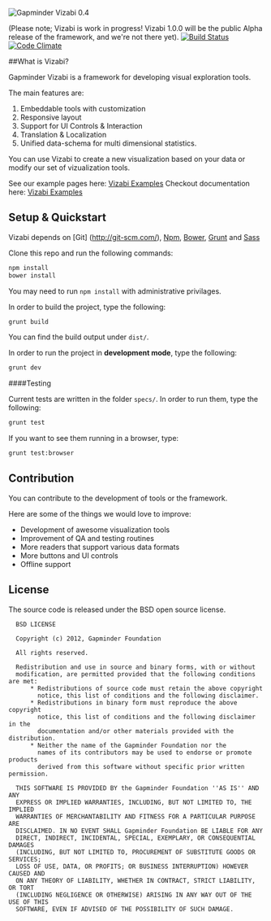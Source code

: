 ![Gapminder Vizabi 0.4](http://static.gapminder.org/vizabi/vizabi.jpg)

(Please note; Vizabi is work in progress! Vizabi 1.0.0 will be the public Alpha release of the framework, and we're not there yet). [![Build Status](https://secure.travis-ci.org/Gapminder/vizabi.png?branch=develop)](https://travis-ci.org/Gapminder/vizabi) [![Code Climate](https://codeclimate.com/github/Gapminder/vizabi/badges/gpa.svg)](https://codeclimate.com/github/Gapminder/vizabi)


##What is Vizabi?

Gapminder Vizabi is a framework for developing visual exploration tools.

The main features are:

1. Embeddable tools with customization
2. Responsive layout
3. Support for UI Controls & Interaction
4. Translation & Localization
5. Unified data-schema for multi dimensional statistics.

You can use Vizabi to create a new visualization based on your data or modify our set of vizualization tools.  

See our example pages here: [Vizabi Examples](http://static.gapminderdev.org/vizabi/develop/preview/)
Checkout documentation here: [Vizabi Examples](http://static.gapminderdev.org/vizabi/docs/)


## Setup & Quickstart

Vizabi depends on [Git] (http://git-scm.com/), [Npm](https://github.com/npm/npm), [Bower](https://github.com/bower/bower), [Grunt](https://github.com/gruntjs/grunt) and [Sass](http://sass-lang.com/install)

Clone this repo and run the following commands:

```sh
npm install
bower install
```

You may need to run ```npm install``` with administrative privilages.


In order to build the project, type the following:
```sh
grunt build
```

You can find the build output under ```dist/```.

In order to run the project in **development mode**, type the following:
```sh
grunt dev
```

####Testing

Current tests are written in the folder `specs/`. In order to run them, type the following:
```sh
grunt test
```

If you want to see them running in a browser, type:
```sh
grunt test:browser
```


## Contribution

You can contribute to the development of tools or the framework.

Here are some of the things we would love to improve:

- Development of awesome visualization tools
- Improvement of QA and testing routines
- More readers that support various data formats
- More buttons and UI controls
- Offline support
  
## License

The source code is released under the BSD open source license.

      BSD LICENSE
    
      Copyright (c) 2012, Gapminder Foundation
    
      All rights reserved.
    
      Redistribution and use in source and binary forms, with or without
      modification, are permitted provided that the following conditions are met:
          * Redistributions of source code must retain the above copyright
            notice, this list of conditions and the following disclaimer.
          * Redistributions in binary form must reproduce the above copyright
            notice, this list of conditions and the following disclaimer in the
            documentation and/or other materials provided with the distribution.
          * Neither the name of the Gapminder Foundation nor the
            names of its contributors may be used to endorse or promote products
            derived from this software without specific prior written permission.
      
      THIS SOFTWARE IS PROVIDED BY the Gapminder Foundation ''AS IS'' AND ANY
      EXPRESS OR IMPLIED WARRANTIES, INCLUDING, BUT NOT LIMITED TO, THE IMPLIED
      WARRANTIES OF MERCHANTABILITY AND FITNESS FOR A PARTICULAR PURPOSE ARE
      DISCLAIMED. IN NO EVENT SHALL Gapminder Foundation BE LIABLE FOR ANY
      DIRECT, INDIRECT, INCIDENTAL, SPECIAL, EXEMPLARY, OR CONSEQUENTIAL DAMAGES
      (INCLUDING, BUT NOT LIMITED TO, PROCUREMENT OF SUBSTITUTE GOODS OR SERVICES;
      LOSS OF USE, DATA, OR PROFITS; OR BUSINESS INTERRUPTION) HOWEVER CAUSED AND
      ON ANY THEORY OF LIABILITY, WHETHER IN CONTRACT, STRICT LIABILITY, OR TORT
      (INCLUDING NEGLIGENCE OR OTHERWISE) ARISING IN ANY WAY OUT OF THE USE OF THIS
      SOFTWARE, EVEN IF ADVISED OF THE POSSIBILITY OF SUCH DAMAGE.

